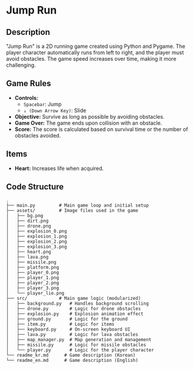 # Jump Run

## Description

"Jump Run" is a 2D running game created using Python and Pygame. The player character automatically runs from left to right, and the player must avoid obstacles. The game speed increases over time, making it more challenging.

## Game Rules

-   **Controls:**
    -   `Spacebar`: Jump
    -   `↓ (Down Arrow Key)`: Slide
-   **Objective:** Survive as long as possible by avoiding obstacles.
-   **Game Over:** The game ends upon collision with an obstacle.
-   **Score:** The score is calculated based on survival time or the number of obstacles avoided.

## Items

-   **Heart:** Increases life when acquired.

## Code Structure

```
.
├── main.py         # Main game loop and initial setup
├── assets/         # Image files used in the game
│   ├── bg.png
│   ├── dirt.png
│   ├── drone.png
│   ├── explosion_0.png
│   ├── explosion_1.png
│   ├── explosion_2.png
│   ├── explosion_3.png
│   ├── heart.png
│   ├── lava.png
│   ├── missile.png
│   ├── platform.png
│   ├── player_0.png
│   ├── player_1.png
│   ├── player_2.png
│   ├── player_3.png
│   └── player_lie.png
├── src/            # Main game logic (modularized)
│   ├── background.py   # Handles background scrolling
│   ├── drone.py        # Logic for drone obstacles
│   ├── explosion.py    # Explosion animation effect
│   ├── ground.py       # Logic for the ground
│   ├── item.py         # Logic for items
│   ├── keyboard.py     # On-screen keyboard UI
│   ├── lava.py         # Logic for lava obstacles
│   ├── map_manager.py  # Map generation and management
│   ├── missile.py      # Logic for missile obstacles
│   └── player.py       # Logic for the player character
└── readme_kr.md      # Game description (Korean)
└── readme_en.md      # Game description (English)
```
